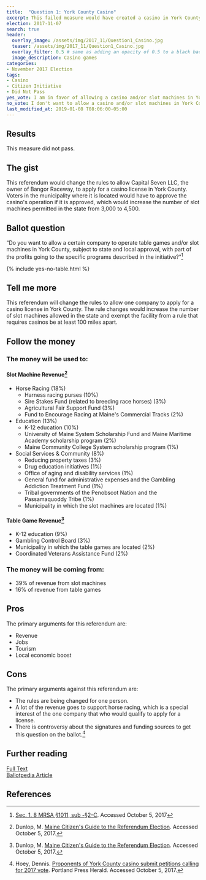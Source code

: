 ```yaml
---
title:  "Question 1: York County Casino"
excerpt: This failed measure would have created a casino in York County.
election: 2017-11-07
search: true
header:
  overlay_image: /assets/img/2017_11/Question1_Casino.jpg
  teaser: /assets/img/2017_11/Question1_Casino.jpg
  overlay_filter: 0.5 # same as adding an opacity of 0.5 to a black background
  image_description: Casino games
categories:
- November 2017 Election
tags:
- Casino
- Citizen Initiative
- Did Not Pass
yes_vote: I am in favor of allowing a casino and/or slot machines in York County.
no_vote: I don't want to allow a casino and/or slot machines in York County.
last_modified_at: 2019-01-08 T08:06:00-05:00
---
```


## Results
This measure did not pass.
## The gist
This referendum would change the rules to allow Capital Seven LLC, the owner of Bangor Raceway, to apply for a casino license in York County.  Voters in the municipality where it is located would have to approve the casino's operation if it is approved, which would increase the number of slot machines permitted in the state from 3,000 to 4,500.

## Ballot question
“Do you want to allow a certain company to operate table games and/or slot machines in York County, subject to state and local approval, with part of the profits going to the specific programs described in the initiative?”[^2]

{% include yes-no-table.html %}


## Tell me more
This referendum will change the rules to allow one company to apply for a casino license in York County.  The rule changes would increase the number of slot machines allowed in the state and exempt the facility from a rule that requires casinos be at least 100 miles apart.

## Follow the money
### The money will be used to:
#### Slot Machine Revenue[^3]

* Horse Racing (18%)
  * Harness racing purses (10%)
  * Sire Stakes Fund (related to breeding race horses) (3%)
  * Agricultural Fair Support Fund (3%)
  * Fund to Encourage Racing at Maine's Commercial Tracks (2%)
* Education (13%)
  * K-12 education (10%)
  * University of Maine System Scholarship Fund and Maine Maritime Academy scholarship program (2%)
  * Maine Community College System scholarship program (1%)
* Social Services & Community (8%)
  * Reducing property taxes (3%)
  * Drug education initiatives (1%)
  * Office of aging and disability services (1%)
  * General fund for administrative expenses and the Gambling Addiction Treatment Fund (1%)
  * Tribal governments of the Penobscot Nation and the Passamaquoddy Tribe (1%)
  * Municipality in which the slot machines are located (1%)

#### Table Game Revenue[^3]
* K-12 education (9%)
* Gambling Control Board (3%)
* Municipality in which the table games are located (2%)
* Coordinated Veterans Assistance Fund (2%)

### The money will be coming from:
* 39% of revenue from slot machines
* 16% of revenue from table games

## Pros
The primary arguments for this referendum are:

* Revenue
* Jobs
* Tourism
* Local economic boost

## Cons
The primary arguments against this referendum are:
* The rules are being changed for one person.
* A lot of the revenue goes to support horse racing, which is a special interest of the one company that who would qualify to apply for a license.
* There is controversy about the signatures and funding sources to get this question on the ballot.[^4]

## Further reading
[Full Text](http://www.maine.gov/sos/cec/elec/citizens/yorkcasino.pdf)
<br>[Ballotpedia Article](https://ballotpedia.org/Maine_Question_1,_Casino_or_Slot_Machines_in_York_County_Initiative_(2017))

## References
[^1]: Ballotpedia State Desk. [Maine Question 1, Casino or Slot Machines in York County Initiative (2017)](https://ballotpedia.org/Maine_Question_1,_Casino_or_Slot_Machines_in_York_County_Initiative_(2017)). Ballotpedia.  Accessed October 5, 2017.

[^2]: [Sec. 1. 8 MRSA §1011, sub -§2-C](http://www.maine.gov/sos/cec/elec/citizens/yorkcasino.pdf). Accessed October 5, 2017

[^3]: Dunlop, M. [Maine Citizen's Guide to the Referendum Election](http://www.maine.gov/sos/cec/elec/upcoming/citizensguide2017.pdf). Accessed October 5, 2017.

[^4]: Hoey, Dennis. [Proponents of York County casino submit petitions calling for 2017 vote](http://www.pressherald.com/2016/12/27/proponents-of-york-county-casino-submit-petition-signatures-to-secretary-of-state/).  Portland Press Herald.  Accessed October 5, 2017.
